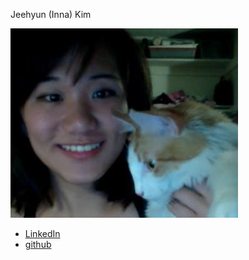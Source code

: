 Jeehyun (Inna) Kim

![](photos/jeehyun-kim.png)

* [LinkedIn](https://www.linkedin.com/in/kimjeehyun)
* [github](https://www.github.com/inna-)

